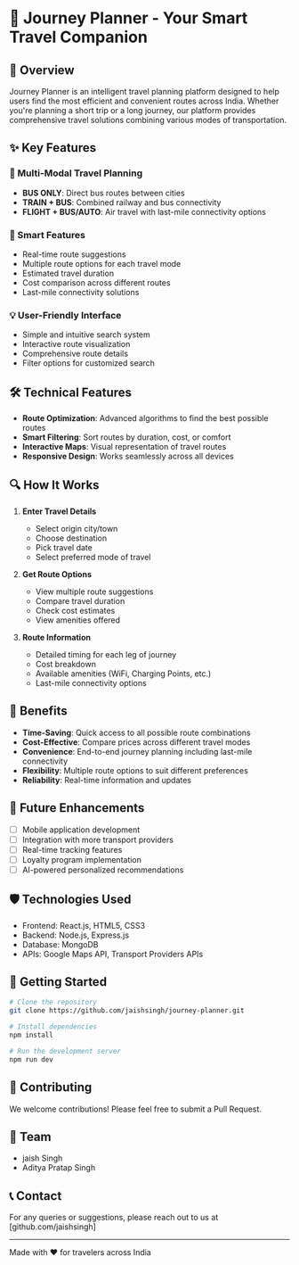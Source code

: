 # 🚌 Journey Planner - Your Smart Travel Companion

## 🌟 Overview

Journey Planner is an intelligent travel planning platform designed to help users find the most efficient and convenient routes across India. Whether you're planning a short trip or a long journey, our platform provides comprehensive travel solutions combining various modes of transportation.

## ✨ Key Features

### 🎯 Multi-Modal Travel Planning

- **BUS ONLY**: Direct bus routes between cities
- **TRAIN + BUS**: Combined railway and bus connectivity
- **FLIGHT + BUS/AUTO**: Air travel with last-mile connectivity options

### 🚀 Smart Features

- Real-time route suggestions
- Multiple route options for each travel mode
- Estimated travel duration
- Cost comparison across different routes
- Last-mile connectivity solutions

### 💡 User-Friendly Interface

- Simple and intuitive search system
- Interactive route visualization
- Comprehensive route details
- Filter options for customized search

## 🛠️ Technical Features

- **Route Optimization**: Advanced algorithms to find the best possible routes
- **Smart Filtering**: Sort routes by duration, cost, or comfort
- **Interactive Maps**: Visual representation of travel routes
- **Responsive Design**: Works seamlessly across all devices

## 🔍 How It Works

1. **Enter Travel Details**

   - Select origin city/town
   - Choose destination
   - Pick travel date
   - Select preferred mode of travel

2. **Get Route Options**

   - View multiple route suggestions
   - Compare travel duration
   - Check cost estimates
   - View amenities offered

3. **Route Information**
   - Detailed timing for each leg of journey
   - Cost breakdown
   - Available amenities (WiFi, Charging Points, etc.)
   - Last-mile connectivity options

## 🌈 Benefits

- **Time-Saving**: Quick access to all possible route combinations
- **Cost-Effective**: Compare prices across different travel modes
- **Convenience**: End-to-end journey planning including last-mile connectivity
- **Flexibility**: Multiple route options to suit different preferences
- **Reliability**: Real-time information and updates

## 🔮 Future Enhancements

- [ ] Mobile application development
- [ ] Integration with more transport providers
- [ ] Real-time tracking features
- [ ] Loyalty program implementation
- [ ] AI-powered personalized recommendations

## 🛡️ Technologies Used

- Frontend: React.js, HTML5, CSS3
- Backend: Node.js, Express.js
- Database: MongoDB
- APIs: Google Maps API, Transport Providers APIs

## 🚀 Getting Started

```bash
# Clone the repository
git clone https://github.com/jaishsingh/journey-planner.git

# Install dependencies
npm install

# Run the development server
npm run dev
```

## 📝 Contributing

We welcome contributions! Please feel free to submit a Pull Request.


## 👥 Team

- jaish Singh
- Aditya Pratap Singh

## 📞 Contact

For any queries or suggestions, please reach out to us at [github.com/jaishsingh]

---

Made with ❤️ for travelers across India
